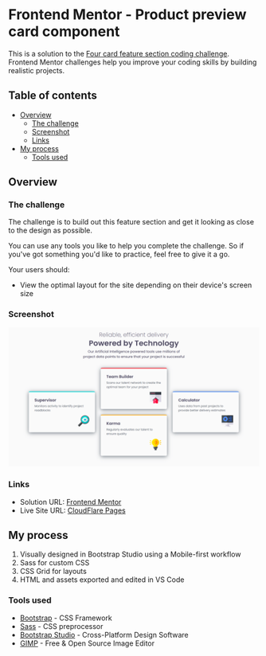 # Frontend Mentor - Product preview card component

This is a solution to the [Four card feature section coding challenge](https://www.frontendmentor.io/challenges/four-card-feature-section-weK1eFYK). Frontend Mentor challenges help you improve your coding skills by building realistic projects. 

## Table of contents

- [Overview](#overview)
  - [The challenge](#the-challenge)
  - [Screenshot](#screenshot)
  - [Links](#links)
- [My process](#my-process)
  - [Tools used](#tools-used)

## Overview

### The challenge

The challenge is to build out this feature section and get it looking as close to the design as possible.

You can use any tools you like to help you complete the challenge. So if you've got something you'd like to practice, feel free to give it a go.

Your users should:

- View the optimal layout for the site depending on their device's screen size

### Screenshot

![screenshot](Screenshot.png)

### Links

- Solution URL: [Frontend Mentor](https://github.com/giampieropace/product-preview-card-component)
- Live Site URL: [CloudFlare Pages](https://product-preview-card-component-b8c.pages.dev/)

## My process

1. Visually designed in Bootstrap Studio using a Mobile-first workflow
2. Sass for custom CSS
3. CSS Grid for layouts
3. HTML and assets exported and edited in VS Code

### Tools used

- [Bootstrap](https://getbootstrap.com/) - CSS Framework
- [Sass](https://sass-lang.com/) - CSS preprocessor
- [Bootstrap Studio](https://bootstrapstudio.io/) - Cross-Platform Design Software
- [GIMP](https://www.gimp.org/) - Free & Open Source Image Editor